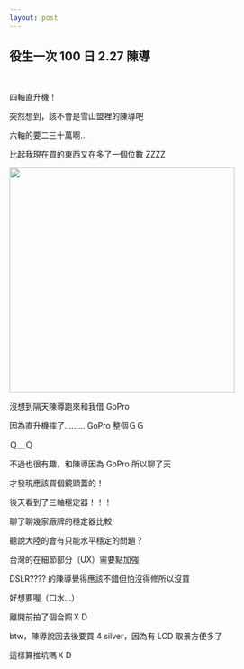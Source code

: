 ```yaml
---
layout: post
---
```


役生一次 100 日 2.27 陳導
---

<br>

四軸直升機！

突然想到，該不會是雪山盟裡的陳導吧

六軸的要二三十萬啊...

比起我現在買的東西又在多了一個位數 ZZZZ

<img src="{{site.url}}/img/2015-02-14/gp1.png" height="400px">

沒想到隔天陳導跑來和我借 GoPro

因為直升機摔了......... GoPro 整個ＧＧ

Ｑ＿Ｑ

不過也很有趣，和陳導因為 GoPro 所以聊了天

才發現應該買個鏡頭蓋的！


後天看到了三軸穩定器！！！

聊了聊幾家廠牌的穩定器比較

聽說大陸的會有只能水平穩定的問題？

台灣的在細節部分（UX）需要點加強

DSLR???? 的陳導覺得應該不錯但怕沒得修所以沒買

好想要喔（口水...）

離開前拍了個合照ＸＤ


btw，陳導說回去後要買 4 silver，因為有 LCD 取景方便多了

這樣算推坑嗎ＸＤ

<br>

